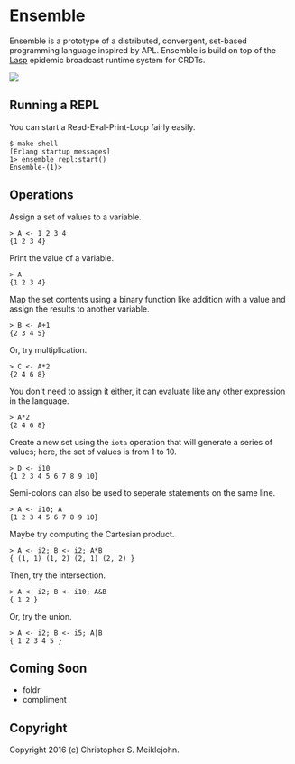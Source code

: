 # Ensemble

Ensemble is a prototype of a distributed, convergent, set-based
programming language inspired by APL.  Ensemble is build on top of the
[Lasp](http://github.com/lasp-lang/lasp) epidemic broadcast runtime
system for CRDTs.

<img src="https://travis-ci.org/cmeiklejohn/ensemble.svg" />

## Running a REPL

You can start a Read-Eval-Print-Loop fairly easily.

```
$ make shell
[Erlang startup messages]
1> ensemble_repl:start()
Ensemble-(1)>
```

## Operations

Assign a set of values to a variable.

```
> A <- 1 2 3 4
{1 2 3 4}
```

Print the value of a variable.

```
> A
{1 2 3 4}
```

Map the set contents using a binary function like addition with a value
and assign the results to another variable.

```
> B <- A+1
{2 3 4 5}
```

Or, try multiplication.

```
> C <- A*2
{2 4 6 8}
```

You don't need to assign it either, it can evaluate like any other
expression in the language.

```
> A*2
{2 4 6 8}
```

Create a new set using the `iota` operation that will generate a series
of values; here, the set of values is from 1 to 10.

```
> D <- i10
{1 2 3 4 5 6 7 8 9 10}
```

Semi-colons can also be used to seperate statements on the same line.

```
> A <- i10; A
{1 2 3 4 5 6 7 8 9 10}
```

Maybe try computing the Cartesian product.

```
> A <- i2; B <- i2; A*B
{ (1, 1) (1, 2) (2, 1) (2, 2) }
```

Then, try the intersection.

```
> A <- i2; B <- i10; A&B
{ 1 2 }
```

Or, try the union.

```
> A <- i2; B <- i5; A|B
{ 1 2 3 4 5 }
```

## Coming Soon

* foldr
* compliment

## Copyright

Copyright 2016 (c) Christopher S. Meiklejohn.
